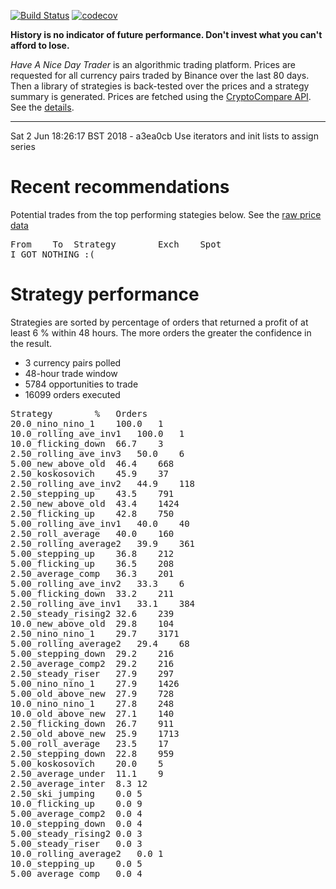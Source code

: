 [![Build Status](https://travis-ci.org/deanturpin/handt.svg?branch=master)](https://travis-ci.org/deanturpin/handt)
[![codecov](https://codecov.io/gh/deanturpin/handt/branch/master/graph/badge.svg)](https://codecov.io/gh/deanturpin/handt)

**History is no indicator of future performance. Don't invest what you can't
afford to lose.**

*Have A Nice Day Trader* is an algorithmic trading platform. Prices are
requested for all currency pairs traded by Binance over the last 80 days. Then a
library of strategies is back-tested over the prices and a strategy summary is
generated. Prices are fetched using the [CryptoCompare
API](https://min-api.cryptocompare.com/). See the [details](details.md).

---

Sat  2 Jun 18:26:17 BST 2018 - 
a3ea0cb Use iterators and init lists to assign series

# Recent recommendations
Potential trades from the top performing stategies below. See the [raw price data](prices.csv)
<pre>
From	To	Strategy		Exch	Spot
I GOT NOTHING :(
</pre>

# Strategy performance
Strategies are sorted by percentage of orders that returned a profit of at least 6 % within 48 hours. The more orders the greater the confidence in the result.
* 3 currency pairs polled
* 48-hour trade window
* 5784 opportunities to trade
* 16099 orders executed
<pre>
Strategy		%	Orders
20.0_nino_nino_1	100.0	1
10.0_rolling_ave_inv1	100.0	1
10.0_flicking_down	66.7	3
2.50_rolling_ave_inv3	50.0	6
5.00_new_above_old	46.4	668
2.50_koskosovich	45.9	37
2.50_rolling_ave_inv2	44.9	118
2.50_stepping_up	43.5	791
2.50_new_above_old	43.4	1424
2.50_flicking_up	42.8	750
5.00_rolling_ave_inv1	40.0	40
2.50_roll_average	40.0	160
2.50_rolling_average2	39.9	361
5.00_stepping_up	36.8	212
5.00_flicking_up	36.5	208
2.50_average_comp	36.3	201
5.00_rolling_ave_inv2	33.3	6
5.00_flicking_down	33.2	211
2.50_rolling_ave_inv1	33.1	384
2.50_steady_rising2	32.6	239
10.0_new_above_old	29.8	104
2.50_nino_nino_1	29.7	3171
5.00_rolling_average2	29.4	68
5.00_stepping_down	29.2	216
2.50_average_comp2	29.2	216
2.50_steady_riser	27.9	297
5.00_nino_nino_1	27.9	1426
5.00_old_above_new	27.9	728
10.0_nino_nino_1	27.8	248
10.0_old_above_new	27.1	140
2.50_flicking_down	26.7	911
2.50_old_above_new	25.9	1713
5.00_roll_average	23.5	17
2.50_stepping_down	22.8	959
5.00_koskosovich	20.0	5
2.50_average_under	11.1	9
2.50_average_inter	8.3	12
2.50_ski_jumping	0.0	5
10.0_flicking_up	0.0	9
5.00_average_comp2	0.0	4
10.0_stepping_down	0.0	4
5.00_steady_rising2	0.0	3
5.00_steady_riser	0.0	3
10.0_rolling_average2	0.0	1
10.0_stepping_up	0.0	5
5.00_average_comp	0.0	4
</pre>
